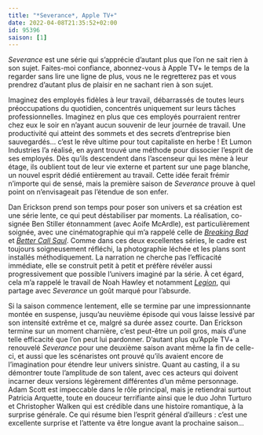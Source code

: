 ```yaml
---
title: "*Severance*, Apple TV+"
date: 2022-04-08T21:35:52+02:00
id: 95396 
saison: [1]
---
```


*Severance* est une série qui s’apprécie d’autant plus que l’on ne sait rien à son sujet. Faites-moi confiance, abonnez-vous à Apple TV+ le temps de la regarder sans lire une ligne de plus, vous ne le regretterez pas et vous prendrez d’autant plus de plaisir en ne sachant rien à son sujet.

Imaginez des employés fidèles à leur travail, débarrassés de toutes leurs préoccupations du quotidien, concentrés uniquement sur leurs tâches professionnelles. Imaginez en plus que ces employés pourraient rentrer chez eux le soir en n’ayant aucun souvenir de leur journée de travail. Une productivité qui atteint des sommets et des secrets d’entreprise bien sauvegardés… c’est le rêve ultime pour tout capitaliste en herbe ! Et Lumon Industries l’a réalisé, en ayant trouvé une méthode pour dissocier l’esprit de ses employés. Dès qu’ils descendent dans l’ascenseur qui les mène à leur étage, ils oublient tout de leur vie externe et partent sur une page blanche, un nouvel esprit dédié entièrement au travail. Cette idée ferait frémir n’importe qui de sensé, mais la première saison de *Severance* prouve à quel point on n’envisageait pas l’étendue de son enfer.

Dan Erickson prend son temps pour poser son univers et sa création est une série lente, ce qui peut déstabiliser par moments. La réalisation, co-signée Ben Stiller étonnamment (avec Aoife McArdle), est particulièrement soignée, avec une cinématographie qui m’a rappelé celle de [*Breaking Bad*](https://voiretmanger.fr/breaking-bad-gilligan/) et [*Better Call Saul*](https://voiretmanger.fr/better-call-saul-gilligan-gould-amc/). Comme dans ces deux excellentes séries, le cadre est toujours soigneusement réfléchi, la photographie léchée et les plans sont installés méthodiquement. La narration ne cherche pas l’efficacité immédiate, elle se construit petit à petit et préfère révéler aussi progressivement que possible l’univers imaginé par la série. À cet égard, cela m’a rappelé le travail de Noah Hawley et notamment [*Legion*](https://voiretmanger.fr/legion-hawley-fx/), qui partage avec *Severance* un goût marqué pour l’absurde. 

Si la saison commence lentement, elle se termine par une impressionnante montée en suspense, jusqu’au neuvième épisode qui vous laisse lessivé par son intensité extrême et ce, malgré sa durée assez courte. Dan Erickson termine sur un moment charnière, c’est peut-être un poil gros, mais d’une telle efficacité que l’on peut lui pardonner. D’autant plus qu’Apple TV+ a renouvelé *Severance* pour une deuxième saison avant même la fin de celle-ci, et aussi que les scénaristes ont prouvé qu’ils avaient encore de l’imagination pour étendre leur univers sinistre. Quant au casting, il a su démontrer toute l’amplitude de son talent, avec ces acteurs qui doivent incarner deux versions légèrement différentes d’un même personnage. Adam Scott est impeccable dans le rôle principal, mais je retiendrai surtout Patricia Arquette, toute en douceur terrifiante ainsi que le duo John Turturo et Christopher Walken qui est crédible dans une histoire romantique, à la surprise générale. Ce qui résume bien l’esprit général d’ailleurs : c’est une excellente surprise et l’attente va être longue avant la prochaine saison…